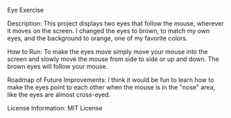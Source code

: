 Eye Exercise

Description: This project displays two eyes that follow the mouse, wherever it moves on the screen. I changed the eyes to brown, to match my own eyes, and the background to orange, one of my favorite colors.

How to Run: To make the eyes move simply move your mouse into the screen and slowly move the mouse from side to side or up and down. The brown eyes will follow your mouse.

Roadmap of Future Improvements: I think it would be fun to learn how to make the eyes point to each other when the mouse is in the "nose" area, like the eyes are almost cross-eyed.

License Information:
MIT License
